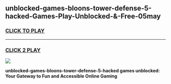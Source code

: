 
## unblocked-games-bloons-tower-defense-5-hacked-Games-Play-Unblocked-&-Free-05may
<h3>
<a href="https://premium76.site?title=unblocked-games-bloons-tower-defense-5-hacked&ref=24A">CLICK TO PLAY</a></h3>
<hr>

<h3>
<a href="https://premium76.site?title=unblocked-games-bloons-tower-defense-5-hacked&ref=24A">CLICK 2 PLAY</a>
  
</h3>

<a href="https://premium76.site?title=unblocked-games-bloons-tower-defense-5-hacked&ref=24A"><img src="https://clearcache.store/games.png"></a>


**unblocked-games-bloons-tower-defense-5-hacked games unblocked: Your Gateway to Fun and Accessible Online Gaming**
